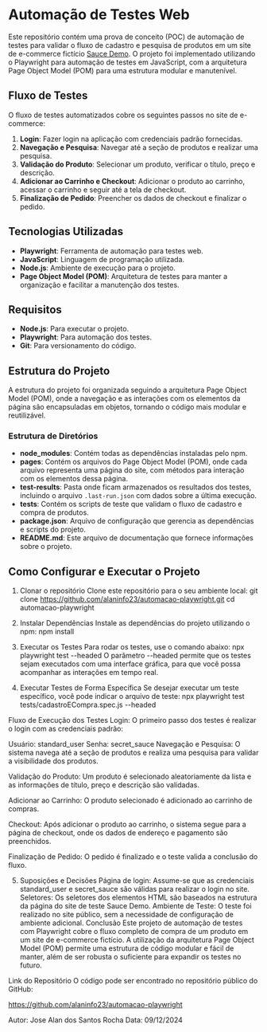 # Automação de Testes Web

Este repositório contém uma prova de conceito (POC) de automação de testes para validar o fluxo de cadastro e pesquisa de produtos em um site de e-commerce fictício [Sauce Demo](https://www.saucedemo.com/). O projeto foi implementado utilizando o Playwright para automação de testes em JavaScript, com a arquitetura Page Object Model (POM) para uma estrutura modular e manutenível.

## Fluxo de Testes

O fluxo de testes automatizados cobre os seguintes passos no site de e-commerce:

1. **Login**: Fazer login na aplicação com credenciais padrão fornecidas.
2. **Navegação e Pesquisa**: Navegar até a seção de produtos e realizar uma pesquisa.
3. **Validação do Produto**: Selecionar um produto, verificar o título, preço e descrição.
4. **Adicionar ao Carrinho e Checkout**: Adicionar o produto ao carrinho, acessar o carrinho e seguir até a tela de checkout.
5. **Finalização de Pedido**: Preencher os dados de checkout e finalizar o pedido.

## Tecnologias Utilizadas

- **Playwright**: Ferramenta de automação para testes web.
- **JavaScript**: Linguagem de programação utilizada.
- **Node.js**: Ambiente de execução para o projeto.
- **Page Object Model (POM)**: Arquitetura de testes para manter a organização e facilitar a manutenção dos testes.

## Requisitos

- **Node.js**: Para executar o projeto.
- **Playwright**: Para automação dos testes.
- **Git**: Para versionamento do código.

## Estrutura do Projeto

A estrutura do projeto foi organizada seguindo a arquitetura Page Object Model (POM), onde a navegação e as interações com os elementos da página são encapsuladas em objetos, tornando o código mais modular e reutilizável.

### Estrutura de Diretórios

- **node_modules**: Contém todas as dependências instaladas pelo npm.
- **pages**: Contém os arquivos do Page Object Model (POM), onde cada arquivo representa uma página do site, com métodos para interação com os elementos dessa página.
- **test-results**: Pasta onde ficam armazenados os resultados dos testes, incluindo o arquivo `.last-run.json` com dados sobre a última execução.
- **tests**: Contém os scripts de teste que validam o fluxo de cadastro e compra de produtos.
- **package.json**: Arquivo de configuração que gerencia as dependências e scripts do projeto.
- **README.md**: Este arquivo de documentação que fornece informações sobre o projeto.

## Como Configurar e Executar o Projeto

1. Clonar o repositório
Clone este repositório para o seu ambiente local:
git clone https://github.com/alaninfo23/automacao-playwright.git
cd automacao-playwright

3. Instalar Dependências
Instale as dependências do projeto utilizando o npm:
npm install

4. Executar os Testes
Para rodar os testes, use o comando abaixo:
npx playwright test --headed
O parâmetro --headed permite que os testes sejam executados com uma interface gráfica, para que você possa acompanhar as interações em tempo real.

5. Executar Testes de Forma Específica
Se desejar executar um teste específico, você pode indicar o arquivo de teste:
npx playwright test tests/cadastroECompra.spec.js --headed

Fluxo de Execução dos Testes
Login: O primeiro passo dos testes é realizar o login com as credenciais padrão:

Usuário: standard_user
Senha: secret_sauce
Navegação e Pesquisa: O sistema navega até a seção de produtos e realiza uma pesquisa para validar a visibilidade dos produtos.

Validação do Produto: Um produto é selecionado aleatoriamente da lista e as informações de título, preço e descrição são validadas.

Adicionar ao Carrinho: O produto selecionado é adicionado ao carrinho de compras.

Checkout: Após adicionar o produto ao carrinho, o sistema segue para a página de checkout, onde os dados de endereço e pagamento são preenchidos.

Finalização de Pedido: O pedido é finalizado e o teste valida a conclusão do fluxo.

5. Suposições e Decisões
Página de login: Assume-se que as credenciais standard_user e secret_sauce são válidas para realizar o login no site.
Seletores: Os seletores dos elementos HTML são baseados na estrutura da página do site de teste Sauce Demo.
Ambiente de Teste: O teste foi realizado no site público, sem a necessidade de configuração de ambiente adicional.
Conclusão
Este projeto de automação de testes com Playwright cobre o fluxo completo de compra de um produto em um site de e-commerce fictício. A utilização da arquitetura Page Object Model (POM) permite uma estrutura de código modular e fácil de manter, além de ser robusta o suficiente para expandir os testes no futuro.

Link do Repositório
O código pode ser encontrado no repositório público do GitHub:

https://github.com/alaninfo23/automacao-playwright

Autor: Jose Alan dos Santos Rocha
Data: 09/12/2024
